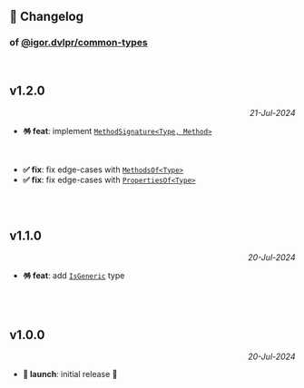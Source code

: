 ## 📒 Changelog

### of [@igor.dvlpr/common-types](https://github.com/igorskyflyer/npm-common-types)

<br>

## v1.2.0

<p align="right"><em>21-Jul-2024</em></p>

- **🪅 feat**: implement [`MethodSignature<Type, Method>`](./README.md#methodsignaturetype-method)

<br>

- **✅ fix**: fix edge-cases with [`MethodsOf<Type>`](./README.md#methodsoftype)
- **✅ fix**: fix edge-cases with [`PropertiesOf<Type>`](./README.md#propertiesoftype)

<br>
<br>

## v1.1.0

<p align="right"><em>20-Jul-2024</em></p>

- **🪅 feat**: add [`IsGeneric`](./README.md#isgenerictype) type

<br>
<br>

## v1.0.0

<p align="right"><em>20-Jul-2024</em></p>

- **🚀 launch**: initial release 🎉
